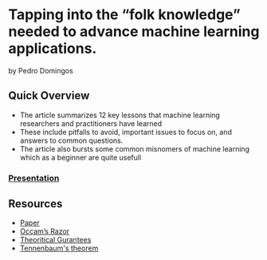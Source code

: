# Tapping into the “folk knowledge” needed to advance machine learning applications.
by Pedro Domingos
## Quick Overview
* The article summarizes 12 key lessons that machine learning researchers and practitioners have learned
* These include pitfalls to avoid, important issues to focus on, and answers to common questions.
* The article also bursts some common misnomers of machine learning which as a beginner are quite usefull 

### [Presentation](https://drive.google.com/file/d/1j49p3EiZ_oaC5TX4lw5fJIx8MyAYQfa2/view?usp=sharing)

## Resources
* [Paper](https://homes.cs.washington.edu/~pedrod/papers/cacm12.pdf)
* [Occam’s Razor]( https://users.soe.ucsc.edu/~manfred/pubs/J9.pdf)
* [Theoritical Gurantees](https://www.commonlounge.com/discussion/eb7f72d1fac54fc9b9a4dbc4a157074e)
* [Tennenbaum's theorem](https://en.wikipedia.org/wiki/Tennenbaum%27s_theorem)
